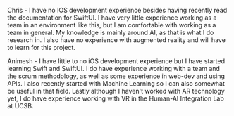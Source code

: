 Chris - I have no IOS development experience besides having recently read the documentation for SwiftUI. I have very little experience working
as a team in an environment like this, but I am comfortable with working as a team in general. My knowledge is mainly around AI, as that is
what I do research in. I also have no experience with augmented reality and will have to learn for this project. 

Animesh - I have little to no iOS development experience but I have started learning Swift and SwiftUI. I do have experience working with a team and the scrum methodology, as well as some experience in web-dev and using APIs. I also recently started with Machine Learning so I can also somewhat be useful in that field. Lastly although I haven't worked with AR technology yet, I do have experience working with VR in the Human-AI Integration Lab at UCSB.
